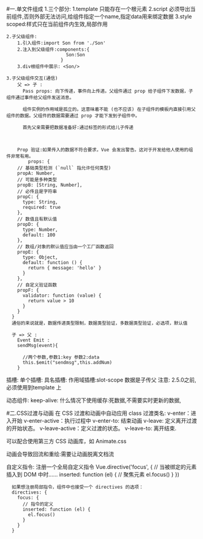 #一.单文件组成
    1.三个部分:
      1.template   只能存在一个根元素
      2.script     必须导出当前组件,否则外部无法访问,给组件指定一个name,指定data用来绑定数据
      3.style      scoped:样式只在当前组件内生效,局部作用

    2.子父级组件:
        1.引入组件:import Son from './Son'
        2.注入到父级组件:components:{
                          Son:Son
                        }
        3.div根组件中展示: <Son/>

    3.子父级组件交互(通信)
        父 => 子 :
          Pass props: 向下传递，事件向上传递。父组件通过 prop 给子组件下发数据，子组件通过事件给父组件发送消息。

          组件实例的作用域是孤立的。这意味着不能 (也不应该) 在子组件的模板内直接引用父组件的数据。父组件的数据需要通过 prop 才能下发到子组件中。

          首先父亲需要把数据准备好:通过标签的形式给儿子传递

        

        Prop 验证:如果传入的数据不符合要求，Vue 会发出警告。这对于开发给他人使用的组件非常有用。
            props: {
        // 基础类型检测 (`null` 指允许任何类型)
        propA: Number,
        // 可能是多种类型
        propB: [String, Number],
        // 必传且是字符串
        propC: {
          type: String,
          required: true
        },
        // 数值且有默认值
        propD: {
          type: Number,
          default: 100
        },
        // 数组/对象的默认值应当由一个工厂函数返回
        propE: {
          type: Object,
          default: function () {
            return { message: 'hello' }
          }
        },
        // 自定义验证函数
        propF: {
          validator: function (value) {
            return value > 10
          }
        }
      } 
      通俗的来说就是，数据传递类型限制，数据类型验证，多数据类型验证，必选项，默认值

      子 => 父 :
        Event Emit :  
        sendMsg(event){

          //两个参数,参数1:key 参数2:data 
          this.$emit("sendmsg",this.addNum)
        }


  插槽:
      单个插槽:
      具名插槽:
      作用域插槽:slot-scope 数据是子传父
        注意:  2.5.0之前,必须使用到template 上

  动态组件:
  keep-alive:
  什么情况下使用缓存:死数据,不需要实时更新的数据,

#二.CSS过渡与动画
  在 CSS 过渡和动画中自动应用 class
      过渡类名:
          v-enter：进入开始
          v-enter-active：执行过程中
          v-enter-to: 结束动画
          v-leave: 定义离开过渡的开始状态。
          v-leave-active：定义过渡的状态。
          v-leave-to:  离开结束.

  可以配合使用第三方 CSS 动画库，如 Animate.css

  动画会导致回流和重绘:需要让动画脱离文档流

  自定义指令:
      注册一个全局自定义指令 
      Vue.directive('focus', {
      // 当被绑定的元素插入到 DOM 中时……
        inserted: function (el) {
         // 聚焦元素
          el.focus()
       }
      })

      如果想注册局部指令，组件中也接受一个 directives 的选项：
      directives: {
        focus: {
          // 指令的定义
          inserted: function (el) {
            el.focus()
          }
        }
      }